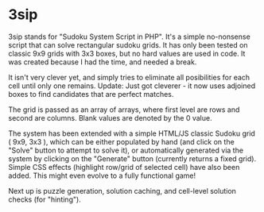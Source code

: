 3sip
====

3sip stands for "Sudoku System Script in PHP". It's a simple no-nonsense script that can solve rectangular sudoku grids. 
It has only been tested on classic 9x9 grids with 3x3 boxes, but no hard values are used in code.
It was created because I had the time, and needed a break.

It isn't very clever yet, and simply tries to eliminate all posibilities for each cell until only one remains.
Update: Just got cleverer - it now uses adjoined boxes to find candidates that are perfect matches.

The grid is passed as an array of arrays, where first level are rows and second are columns. Blank values are denoted by the 0 value.

The system has been extended with a simple HTML/JS classic Sudoku grid ( 9x9, 3x3 ), which can be either populated by hand (and click on the "Solve" button to attempt to solve it), or automatically generated via the system by clicking on the "Generate" button (currently returns a fixed grid).
Simple CSS effects (highlight row/grid of selected cell) have also been added. This might even evolve to a fully functional game! 

Next up is puzzle generation, solution caching, and cell-level solution checks (for "hinting").
